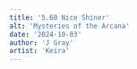 ```yaml
---
title: '5.60 Nice Shiner'
alt: 'Mysteries of the Arcana'
date: '2024-10-03'
author: 'J Gray'
artist: 'Keira'
---
```

